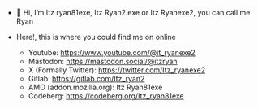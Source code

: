 - 👋 Hi, I’m Itz ryan81exe, Itz Ryan2.exe or Itz Ryanexe2, you can call me Ryan

- Here!, this is where you could find me on online
  - Youtube:
   https://www.youtube.com/@it_ryanexe2
  - Mastodon:
   https://mastodon.social/@itzryan
  - X (Formally Twitter):
   https://twitter.com/Itz_ryanexe2
  - Gitlab:
   https://gitlab.com/Itz_ryan2
  - AMO (addon.mozilla.org):
   Itz Ryan81exe
  - Codeberg:
    https://codeberg.org/Itz_ryan81exe

<!---
Itzryanexetwo/Itzryanexetwo is a ✨ special ✨ repository because its `README.md` (this file) appears on your GitHub profile.
You can click the Preview link to take a look at your changes.
--->
